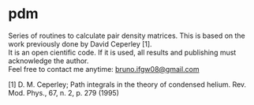 # pdm
Series of routines to calculate pair density matrices. This is based on the work previously done by David Ceperley [1].  
It is an open cientific code. If it is used, all results and publishing must acknowledge the author.  
Feel free to contact me anytime: bruno.ifgw08@gmail.com  
  
[1] D. M. Ceperley; Path integrals in the theory of condensed helium. Rev. Mod. Phys., 67, n. 2, p. 279 (1995)
